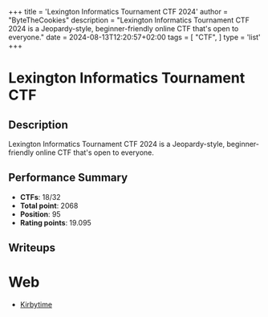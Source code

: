 +++
title = 'Lexington Informatics Tournament CTF 2024'
author = "ByteTheCookies"
description = "Lexington Informatics Tournament CTF 2024 is a Jeopardy-style, beginner-friendly online CTF that's open to everyone."
date = 2024-08-13T12:20:57+02:00
tags = [
    "CTF",
]
type = 'list'
+++

# Lexington Informatics Tournament CTF

## Description

Lexington Informatics Tournament CTF 2024 is a Jeopardy-style, beginner-friendly online CTF that's open to everyone.

## Performance Summary

- **CTFs**: 18/32
- **Total point**: 2068
- **Position**: 95
- **Rating points**: 19.095

## Writeups

# Web

- [Kirbytime](/writeups/litctf/kirbytime/)

